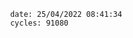 

                date: 25/04/2022 08:41:34
                cycles: 91080

                         